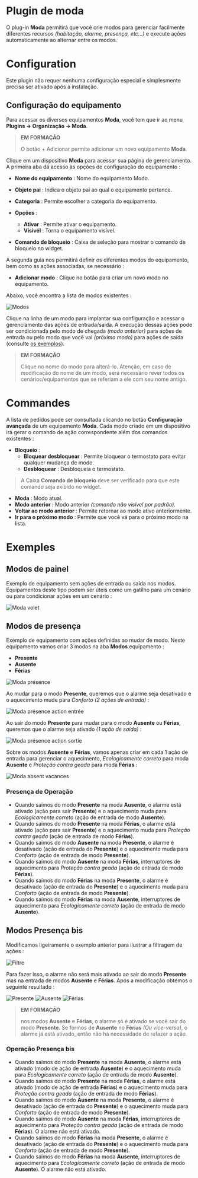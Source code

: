 # Plugin de moda

O plug-in **Moda** permitirá que você crie modos para gerenciar facilmente diferentes recursos *(habitação, alarme, presença, etc...)* e execute ações automaticamente ao alternar entre os modos.

# Configuration

Este plugin não requer nenhuma configuração especial e simplesmente precisa ser ativado após a instalação.

## Configuração do equipamento

Para acessar os diversos equipamentos **Moda**, você tem que ir ao menu **Plugins → Organização → Moda**.

>**EM FORMAÇÃO**
>
>O botão + Adicionar permite adicionar um novo equipamento **Moda**.

Clique em um dispositivo **Moda** para acessar sua página de gerenciamento. A primeira aba dá acesso às opções de configuração do equipamento :

- **Nome do equipamento** : Nome do equipamento Modo.
- **Objeto pai** : Indica o objeto pai ao qual o equipamento pertence.
- **Categoria** : Permite escolher a categoria do equipamento.
- **Opções** :
    - **Ativar** : Permite ativar o equipamento.
    - **Visivél** : Torna o equipamento visível.

- **Comando de bloqueio** : Caixa de seleção para mostrar o comando de bloqueio no widget.

A segunda guia nos permitirá definir os diferentes modos do equipamento, bem como as ações associadas, se necessário :

- **Adicionar modo** : Clique no botão para criar um novo modo no equipamento.

Abaixo, você encontra a lista de modos existentes :

![Modos](../images/mode_screenshot1.png)

Clique na linha de um modo para implantar sua configuração e acessar o gerenciamento das ações de entrada/saída. A execução dessas ações pode ser condicionada pelo modo de chegada *(modo anterior)* para ações de entrada ou pelo modo que você vai *(próximo modo)* para ações de saída (consulte [os exemplos](#Exemples)).

>**EM FORMAÇÃO**
>
>Clique no nome do modo para alterá-lo. Atenção, em caso de modificação do nome de um modo, será necessário rever todos os cenários/equipamentos que se referiam a ele com seu nome antigo.

# Commandes

A lista de pedidos pode ser consultada clicando no botão **Configuração avançada** de um equipamento **Moda**. Cada modo criado em um dispositivo irá gerar o comando de ação correspondente além dos comandos existentes :

- **Bloqueio** :
    - **Bloquear desbloquear** : Permite bloquear o termostato para evitar qualquer mudança de modo.
    - **Desbloquear** : Desbloqueia o termostato.
>A Caixa **Comando de bloqueio** deve ser verificado para que este comando seja exibido no widget.

- **Moda** : Modo atual.
- **Modo anterior** : Modo anterior *(comando não visível por padrão)*.
- **Voltar ao modo anterior** : Permite retornar ao modo ativo anteriormente.
- **Ir para o próximo modo** : Permite que você vá para o próximo modo na lista.

# Exemples

## Modos de painel

Exemplo de equipamento sem ações de entrada ou saída nos modos. Equipamentos deste tipo podem ser úteis como um gatilho para um cenário ou para condicionar ações em um cenário :

![Moda volet](../images/mode_volet.png)

## Modos de presença

Exemplo de equipamento com ações definidas ao mudar de modo. Neste equipamento vamos criar 3 modos na aba **Modos** equipamento :

- **Presente**
- **Ausente**
- **Férias**

![Moda présence](../images/mode_presence_mode.png)

Ao mudar para o modo **Presente**, queremos que o alarme seja desativado e o aquecimento mude para *Conforto (2 ações de entrada)* :

![Moda présence action entrée](../images/mode_presence_entree.png)

Ao sair do modo **Presente** para mudar para o modo **Ausente** ou **Férias**, queremos que o alarme seja ativado *(1 ação de saída)* :

![Moda présence action sortie](../images/mode_presence_sortie.png)

Sobre os modos **Ausente** e **Férias**, vamos apenas criar em cada 1 ação de entrada para gerenciar o aquecimento, *Ecologicamente correto* para moda **Ausente** e *Proteção contra geada* para moda **Férias** :

![Moda absent vacances](../images/mode_presence_absent_vacances.png)

### Presença de Operação

- Quando saímos do modo **Presente** na moda **Ausente**, o alarme está ativado (ação para sair **Presente**) e o aquecimento muda para *Ecologicamente correto* (ação de entrada de modo **Ausente**).  
- Quando saímos do modo **Presente** na moda **Férias**, o alarme está ativado (ação para sair **Presente**) e o aquecimento muda para *Proteção contra geada* (ação de entrada de modo **Férias**).
- Quando saímos do modo **Ausente** na moda **Presente**, o alarme é desativado (ação de entrada do **Presente**) e o aquecimento muda para *Conforto* (ação de entrada de modo **Presente**).
- Quando saímos do modo **Ausente** na moda **Férias**, interruptores de aquecimento para *Proteção contra geada* (ação de entrada de modo **Férias**).
- Quando saímos do modo **Férias** na moda **Presente**, o alarme é desativado (ação de entrada do **Presente**) e o aquecimento muda para *Conforto* (ação de entrada de modo **Presente**).
- Quando saímos do modo **Férias** na moda **Ausente**, interruptores de aquecimento para *Ecologicamente correto* (ação de entrada de modo **Ausente**).

## Modos Presença bis

Modificamos ligeiramente o exemplo anterior para ilustrar a filtragem de ações :

![Filtre](../images/mode_presence_filtre.png)

Para fazer isso, o alarme não será mais ativado ao sair do modo **Presente** mas na entrada de modos **Ausente** e **Férias**. Após a modificação obtemos o seguinte resultado :

![Presente](../images/mode_presence_bis_present.png)
![Ausente](../images/mode_presence_bis_absent.png)
![Férias](../images/mode_presence_bis_vacances.png)

>**EM FORMAÇÃO**
>
>nos modos **Ausente** e **Férias**, o alarme só é ativado se você sair do modo **Presente**. Se formos de **Ausente** no **Férias** *(Ou vice-versa)*, o alarme já está ativado, então não há necessidade de refazer a ação.

### Operação Presença bis

- Quando saímos do modo **Presente** na moda **Ausente**, o alarme está ativado (modo de ação de entrada **Ausente**) e o aquecimento muda para *Ecologicamente correto* (ação de entrada de modo **Ausente**).  
- Quando saímos do modo **Presente** na moda **Férias**, o alarme está ativado (modo de ação de entrada **Férias**) e o aquecimento muda para *Proteção contra geada* (ação de entrada de modo **Férias**).
- Quando saímos do modo **Ausente** na moda **Presente**, o alarme é desativado (ação de entrada do **Presente**) e o aquecimento muda para *Conforto* (ação de entrada de modo **Presente**).
- Quando saímos do modo **Ausente** na moda **Férias**, interruptores de aquecimento para *Proteção contra geada* (ação de entrada de modo **Férias**). O alarme não está ativado.
- Quando saímos do modo **Férias** na moda **Presente**, o alarme é desativado (ação de entrada do **Presente**) e o aquecimento muda para *Conforto* (ação de entrada de modo **Presente**).
- Quando saímos do modo **Férias** na moda **Ausente**, interruptores de aquecimento para *Ecologicamente correto* (ação de entrada de modo **Ausente**). O alarme não está ativado.
